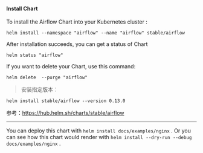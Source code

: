 
#### Install Chart

To install the Airflow Chart into your Kubernetes cluster :

```
helm install --namespace "airflow" --name "airflow" stable/airflow
```

After installation succeeds, you can get a status of Chart

```
helm status "airflow"
```

If you want to delete your Chart, use this command:

```
helm delete  --purge "airflow"
```

> 安装指定版本：

```
helm install stable/airflow --version 0.13.0
```

参考：https://hub.helm.sh/charts/stable/airflow

---

You can deploy this chart with `helm install docs/examples/nginx` . Or you can see how this chart would render with `helm install --dry-run --debug docs/examples/nginx` .

